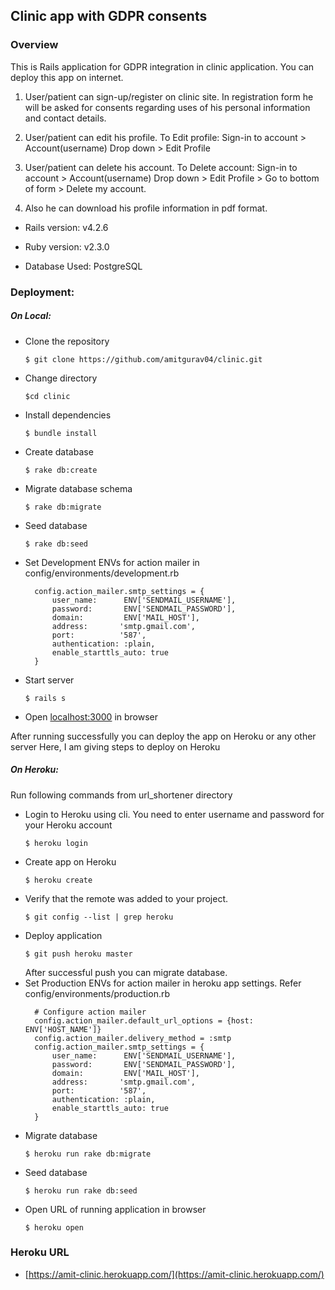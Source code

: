 ## Clinic app with GDPR consents

### Overview
This is Rails application for GDPR integration in clinic application. You can deploy this app on internet. 
1. User/patient can sign-up/register on clinic site. In registration form he will be asked for consents regarding uses of his personal information and contact details.

2. User/patient can edit his profile. To Edit profile:
    Sign-in to account > Account(username) Drop down > Edit Profile

3. User/patient can delete his account. To Delete account:
    Sign-in to account > Account(username) Drop down > Edit Profile > Go to bottom of form > Delete my account.
 
4. Also he can download his profile information in pdf format.

* Rails version: v4.2.6

* Ruby version: v2.3.0

* Database Used:  PostgreSQL

### Deployment:
##### On Local:
* Clone the repository
    ```
    $ git clone https://github.com/amitgurav04/clinic.git
    ```
* Change directory
    ```
    $cd clinic
    ```
* Install dependencies
    ```
    $ bundle install
    ```
* Create database
    ```
    $ rake db:create
    ```
* Migrate database schema
    ```
    $ rake db:migrate
    ```
* Seed database
    ```
    $ rake db:seed
    ```
* Set Development ENVs for action mailer in config/environments/development.rb 
    ``` 
      config.action_mailer.smtp_settings = {
          user_name:      ENV['SENDMAIL_USERNAME'],
          password:       ENV['SENDMAIL_PASSWORD'],
          domain:         ENV['MAIL_HOST'],
          address:       'smtp.gmail.com',
          port:          '587',
          authentication: :plain,
          enable_starttls_auto: true
      }

    ```
* Start server
    ```
    $ rails s
    ```
* Open [localhost:3000](http://localhost:3000) in browser

After running successfully you can deploy the app on Heroku or any other server
Here, I am giving steps to deploy on Heroku
##### On Heroku:
Run following commands from url_shortener directory
* Login to Heroku using cli. You need to enter username and password for your Heroku account
    ```
    $ heroku login
    ```
* Create app on Heroku
    ```
    $ heroku create
    ```
* Verify that the remote was added to your project.
    ```
    $ git config --list | grep heroku
    ```
* Deploy application
    ```
    $ git push heroku master
    ```
    After successful push you can migrate database.
* Set Production ENVs for action mailer in heroku app settings. Refer config/environments/production.rb 
    ``` 
      # Configure action mailer
      config.action_mailer.default_url_options = {host: ENV['HOST_NAME']}
      config.action_mailer.delivery_method = :smtp
      config.action_mailer.smtp_settings = {
          user_name:      ENV['SENDMAIL_USERNAME'],
          password:       ENV['SENDMAIL_PASSWORD'],
          domain:         ENV['MAIL_HOST'],
          address:       'smtp.gmail.com',
          port:          '587',
          authentication: :plain,
          enable_starttls_auto: true
      }
    ```
* Migrate database
    ```
    $ heroku run rake db:migrate
    ```
* Seed database
    ```
    $ heroku run rake db:seed
    ```
* Open URL of running application in browser
    ```
    $ heroku open
    ```

### Heroku URL
* [https://amit-clinic.herokuapp.com/](https://amit-clinic.herokuapp.com/)

